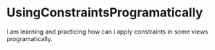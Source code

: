 # UsingConstraintsProgramatically
 I am learning and practicing how can i apply constraints in some views programatically.

